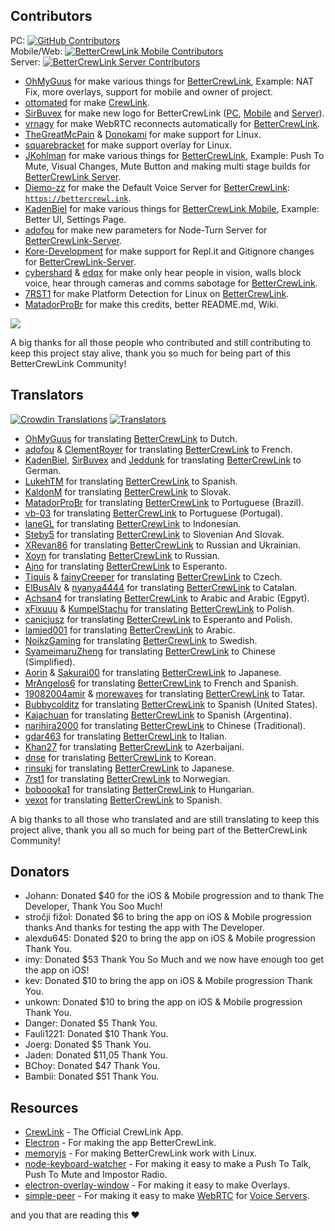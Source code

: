 <!-- CONTRIBUTORS -->
## Contributors

PC: [![GitHub Contributors][contributors-shield]][contributors-url]\
Mobile/Web: [![BetterCrewLink Mobile Contributors](https://img.shields.io/github/contributors/OhMyGuus/BetterCrewlink-mobile?label=Contributors&logo=GitHub)](https://github.com/OhMyGuus/BetterCrewlink-mobile/graphs/contributors)\
Server: [![BetterCrewLink Server Contributors](https://img.shields.io/github/contributors/OhMyGuus/BetterCrewLink-server?label=Contributors&logo=GitHub)](https://github.com/OhMyGuus/BetterCrewLink-server/graphs/contributors)

* [OhMyGuus](https://github.com/OhMyGuus) for make various things for [BetterCrewLink](https://github.com/OhMyGuus/BetterCrewLink), Example: NAT Fix, more overlays, support for mobile and owner of project.
* [ottomated](https://github.com/ottomated) for make [CrewLink](https://github.com/ottomated/CrewLink).
* [SirBuvex](https://github.com/SirBuvex) for make new logo for BetterCrewLink ([PC](https://github.com/OhMyGuus/BetterCrewLink), [Mobile](https://github.com/OhMyGuus/BetterCrewlink-mobile) and [Server](https://github.com/OhMyGuus/BetterCrewLink-server)).
* [vrnagy](https://github.com/vrnagy) for make WebRTC reconnects automatically for [BetterCrewLink](https://github.com/OhMyGuus/BetterCrewLink).
* [TheGreatMcPain](https://github.com/TheGreatMcPain) & [Donokami](https://github.com/Donokami) for make support for Linux.
* [squarebracket](https://github.com/squarebracket) for make support overlay for Linux.
* [JKohlman](https://github.com/JKohlman) for make various things for [BetterCrewLink](https://github.com/OhMyGuus/BetterCrewLink), Example: Push To Mute, Visual Changes, Mute Button and making multi stage builds for [BetterCrewLink Server](https://github.com/OhMyGuus/BetterCrewLink-server).
* [Diemo-zz](https://github.com/Diemo-zz) for make the Default Voice Server for [BetterCrewLink](https://github.com/OhMyGuus/BetterCrewLink): <a href="https://bettercrewl.ink">`https://bettercrewl.ink`</a>.
* [KadenBiel](https://github.com/KadenBiel) for make various things for [BetterCrewLink Mobile](https://github.com/OhMyGuus/BetterCrewlink-mobile), Example: Better UI, Settings Page.
* [adofou](https://github.com/adofou) for make new parameters for Node-Turn Server for [BetterCrewLink-Server](https://github.com/OhMyGuus/BetterCrewLink-server).
* [Kore-Development](https://github.com/Kore-Development) for make support for Repl.it and Gitignore changes for [BetterCrewLink-Server](https://github.com/OhMyGuus/BetterCrewLink-server).
* [cybershard](https://github.com/cybershard) & [edqx](https://github.com/edqx) for make only hear people in vision, walls block voice, hear through cameras and comms sabotage for [BetterCrewLink](https://github.com/OhMyGuus/BetterCrewLink).
* [7RST1](https://github.com/7RST1) for make Platform Detection for Linux on [BetterCrewLink](https://github.com/OhMyGuus/BetterCrewLink).
* [MatadorProBr](https://github.com/MatadorProBr) for make this credits, better README.md, Wiki.

<a href="https://github.com/OhMyGuus/BetterCrewLink/graphs/contributors">
  <img src="https://contrib.rocks/image?repo=OhMyGuus/BetterCrewLink" />
</a>

A big thanks for all those people who contributed and still contributing to keep this project stay alive, thank you so much for being part of this BetterCrewLink Community!

<!-- TRANSLATORS -->
## Translators

[![Crowdin Translations][crowdin-shield]][crowdin-url] [![Translators][translators-shield]][translators-url]

* [OhMyGuus](https://crowdin.com/profile/ohmyguus) for translating [BetterCrewLink](https://github.com/OhMyGuus/BetterCrewLink) to Dutch.
* [adofou](https://github.com/adofou) & [ClementRoyer](https://github.com/ClementRoyer) for translating [BetterCrewLink](https://github.com/OhMyGuus/BetterCrewLink) to French.
* [KadenBiel](https://github.com/KadenBiel), [SirBuvex](https://github.com/SirBuvex) and [Jeddunk](https://github.com/jeddunk) for translating [BetterCrewLink](https://github.com/OhMyGuus/BetterCrewLink) to German.
* [LukehTM](https://crowdin.com/profile/lukehtm) for translating [BetterCrewLink](https://github.com/OhMyGuus/BetterCrewLink) to Spanish.
* [KaldonM](https://github.com/KaldonM) for translating [BetterCrewLink](https://github.com/OhMyGuus/BetterCrewLink) to Slovak.
* [MatadorProBr](https://crowdin.com/profile/matadorprobr) for translating [BetterCrewLink](https://github.com/OhMyGuus/BetterCrewLink) to Portuguese (Brazil).
* [vb-03](https://crowdin.com/profile/vb-03) for translating [BetterCrewLink](https://github.com/OhMyGuus/BetterCrewLink) to Portuguese (Portugal).
* [laneGL](https://crowdin.com/profile/teddysulaiman2543) for translating [BetterCrewLink](https://github.com/OhMyGuus/BetterCrewLink) to Indonesian.
* [Steby5](https://crowdin.com/profile/steby5) for translating [BetterCrewLink](https://github.com/OhMyGuus/BetterCrewLink) to Slovenian And Slovak.
* [XRevan86](https://crowdin.com/profile/xrevan86) for translating [BetterCrewLink](https://github.com/OhMyGuus/BetterCrewLink) to Russian and Ukrainian.
* [Xoyn](https://crowdin.com/profile/xoyn) for translating [BetterCrewLink](https://github.com/OhMyGuus/BetterCrewLink) to Russian.
* [Ajno](https://crowdin.com/profile/Ajno) for translating [BetterCrewLink](https://github.com/OhMyGuus/BetterCrewLink) to Esperanto.
* [Tiquis](https://crowdin.com/profile/tiquis) & [fajnyCreeper](https://github.com/fajnyCreeper) for translating [BetterCrewLink](https://github.com/OhMyGuus/BetterCrewLink) to Czech.
* [ElBusAlv](https://crowdin.com/profile/elbusalv) & [nyanya4444](https://github.com/nyanya4444) for translating [BetterCrewLink](https://github.com/OhMyGuus/BetterCrewLink) to Catalan.
* [Achsan4](https://crowdin.com/profile/Achsan4) for translating [BetterCrewLink](https://github.com/OhMyGuus/BetterCrewLink) to Arabic and Arabic (Egpyt).
* [xFixuuu](https://crowdin.com/profile/xfixuuu) & [KumpelStachu](https://crowdin.com/profile/kumpelstachu) for translating [BetterCrewLink](https://github.com/OhMyGuus/BetterCrewLink) to Polish.
* [canicjusz](https://crowdin.com/profile/canicjusz) for translating [BetterCrewLink](https://github.com/OhMyGuus/BetterCrewLink) to Esperanto and Polish.
* [lamjed001](https://crowdin.com/profile/lamjed001) for translating [BetterCrewLink](https://github.com/OhMyGuus/BetterCrewLink) to Arabic.
* [NoikzGaming](https://crowdin.com/profile/NoikzGaming) for translating [BetterCrewLink](https://github.com/OhMyGuus/BetterCrewLink) to Swedish.
* [SyameimaruZheng](https://crowdin.com/profile/syameimaruzheng) for translating [BetterCrewLink](https://github.com/OhMyGuus/BetterCrewLink) to Chinese (Simplified).
* [Aorin](https://crowdin.com/profile/aorin) & [Sakurai00](https://crowdin.com/profile/sakurai00) for translating [BetterCrewLink](https://github.com/OhMyGuus/BetterCrewLink) to Japanese.
* [MrAngelos6](https://crowdin.com/profile/mrangelos6) for translating [BetterCrewLink](https://github.com/OhMyGuus/BetterCrewLink) to French and Spanish.
* [19082004amir](https://crowdin.com/profile/19082004amir) & [morewaves](https://crowdin.com/profile/morewaves) for translating [BetterCrewLink](https://github.com/OhMyGuus/BetterCrewLink) to Tatar.
* [Bubbycolditz](https://crowdin.com/profile/bubbycolditz) for translating [BetterCrewLink](https://github.com/OhMyGuus/BetterCrewLink) to Spanish (United States).
* [Kajachuan](https://crowdin.com/profile/kajachuan) for translating [BetterCrewLink](https://github.com/OhMyGuus/BetterCrewLink) to Spanish (Argentina).
* [narihira2000](https://crowdin.com/profile/narihira2000) for translating [BetterCrewLink](https://github.com/OhMyGuus/BetterCrewLink) to Chinese (Traditional).
* [gdar463](https://crowdin.com/profile/gdar463) for translating [BetterCrewLink](https://github.com/OhMyGuus/BetterCrewLink) to Italian.
* [Khan27](https://crowdin.com/profile/Khan27) for translating [BetterCrewLink](https://github.com/OhMyGuus/BetterCrewLink) to Azerbaijani.
* [dnse](https://crowdin.com/profile/dnse) for translating [BetterCrewLink](https://github.com/OhMyGuus/BetterCrewLink) to Korean.
* [rinsuki](https://crowdin.com/profile/rinsuki) for translating [BetterCrewLink](https://github.com/OhMyGuus/BetterCrewLink) to Japanese.
* [7rst1](https://crowdin.com/profile/7rst1) for translating [BetterCrewLink](https://github.com/OhMyGuus/BetterCrewLink) to Norwegian.
* [boboooka1](https://crowdin.com/profile/boboooka1) for translating [BetterCrewLink](https://github.com/OhMyGuus/BetterCrewLink) to Hungarian.
* [vexot](https://crowdin.com/profile/vexot) for translating [BetterCrewLink](https://github.com/OhMyGuus/BetterCrewLink) to Spanish.

A big thanks to all those who translated and are still translating to keep this project alive, thank you all so much for being part of the BetterCrewLink Community!

<!-- DONATORS -->
## Donators

* Johann: Donated $40 for the iOS & Mobile progression and to thank The Developer, Thank You Soo Much!
* stročji fižol: Donated $6 to bring the app on iOS & Mobile progression thanks And thanks for testing the app with The Developer.
* alexdu645: Donated $20 to bring the app on iOS & Mobile progression Thank You.
* imy: Donated $53 Thank You So Much and we now have enough too get the app on iOS!
* kev: Donated $10 to bring the app on iOS & Mobile progression Thank You.
* unkown: Donated $10 to bring the app on iOS & Mobile progression Thank You.
* Danger: Donated $5 Thank You.
* Fauli1221: Donated $10 Thank You.
* Joerg: Donated $5 Thank You.
* Jaden: Donated $11,05 Thank You.
* BChoy: Donated $47 Thank You.
* Bambii: Donated $51 Thank You.

<!-- RESOURCES -->
## Resources

* [CrewLink](https://github.com/ottomated) - The Official CrewLink App.
* [Electron](https://www.electronjs.org/) - For making the app BetterCrewLink.
* [memoryjs](https://github.com/TheGreatMcPain/memoryjs) - For making BetterCrewLink work with Linux.
* [node-keyboard-watcher](https://github.com/OhMyGuus/node-keyboard-watcher) - For making it easy to make a Push To Talk, Push To Mute and Impostor Radio.
* [electron-overlay-window](https://github.com/OhMyGuus/electron-overlay-window) - For making it easy to make Overlays.
* [simple-peer](https://github.com/vrnagy/simple-peer) - For making it easy to make [WebRTC](https://webrtc.org/) for [Voice Servers](https://github.com/OhMyGuus/BetterCrewLink-server).

and you that are reading this ❤️

[contributors-shield]: https://img.shields.io/github/contributors/OhMyGuus/BetterCrewLink?label=Contributors&logo=GitHub
[contributors-url]: https://github.com/OhMyGuus/BetterCrewLink/graphs/contributors
[translators-shield]: https://img.shields.io/badge/Translators-41-brightgreen
[translators-url]: https://crwd.in/bettercrewlink
[crowdin-shield]: https://badges.crowdin.net/bettercrewlink/localized.svg
[crowdin-url]: https://crwd.in/bettercrewlink